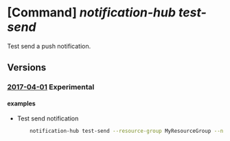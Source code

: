 # [Command] _notification-hub test-send_

Test send a push notification.

## Versions

### [2017-04-01](/Resources/mgmt-plane/L3N1YnNjcmlwdGlvbnMve30vcmVzb3VyY2Vncm91cHMve30vcHJvdmlkZXJzL21pY3Jvc29mdC5ub3RpZmljYXRpb25odWJzL25hbWVzcGFjZXMve30vbm90aWZpY2F0aW9uaHVicy97fS9kZWJ1Z3NlbmQ=/2017-04-01.xml) **Experimental**

<!-- mgmt-plane /subscriptions/{}/resourcegroups/{}/providers/microsoft.notificationhubs/namespaces/{}/notificationhubs/{}/debugsend 2017-04-01 -->

#### examples

- Test send notification
    ```bash
        notification-hub test-send --resource-group MyResourceGroup --namespace-name my-namespace --notification-hub-name my-hub
    ```
